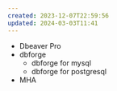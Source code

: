 ```yaml
---
created: 2023-12-07T22:59:56
updated: 2024-03-03T11:41
---
```

- Dbeaver Pro
- dbforge
	- dbforge for mysql
	- dbforge for postgresql
- MHA